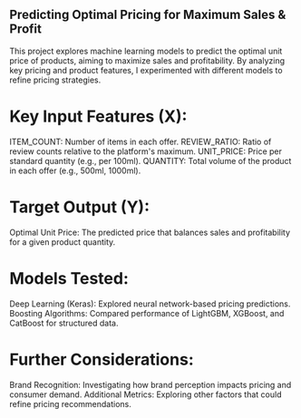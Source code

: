 ## Predicting Optimal Pricing for Maximum Sales & Profit
This project explores machine learning models to predict the optimal unit price of products, aiming to maximize sales and profitability. By analyzing key pricing and product features, I experimented with different models to refine pricing strategies.

# Key Input Features (X):
ITEM_COUNT: Number of items in each offer.
REVIEW_RATIO: Ratio of review counts relative to the platform's maximum.
UNIT_PRICE: Price per standard quantity (e.g., per 100ml).
QUANTITY: Total volume of the product in each offer (e.g., 500ml, 1000ml).
# Target Output (Y):
Optimal Unit Price: The predicted price that balances sales and profitability for a given product quantity.
# Models Tested:
Deep Learning (Keras): Explored neural network-based pricing predictions.
Boosting Algorithms: Compared performance of LightGBM, XGBoost, and CatBoost for structured data.
# Further Considerations:
Brand Recognition: Investigating how brand perception impacts pricing and consumer demand.
Additional Metrics: Exploring other factors that could refine pricing recommendations.
